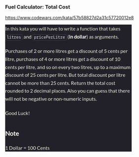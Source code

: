 ### Fuel Calculator: Total Cost

https://www.codewars.com/kata/57b58827d2a31c57720012e8

![description](./description.jpg "Description")
